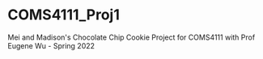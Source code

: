 # COMS4111_Proj1
Mei and Madison's Chocolate Chip Cookie Project for COMS4111 with Prof Eugene Wu - Spring 2022
